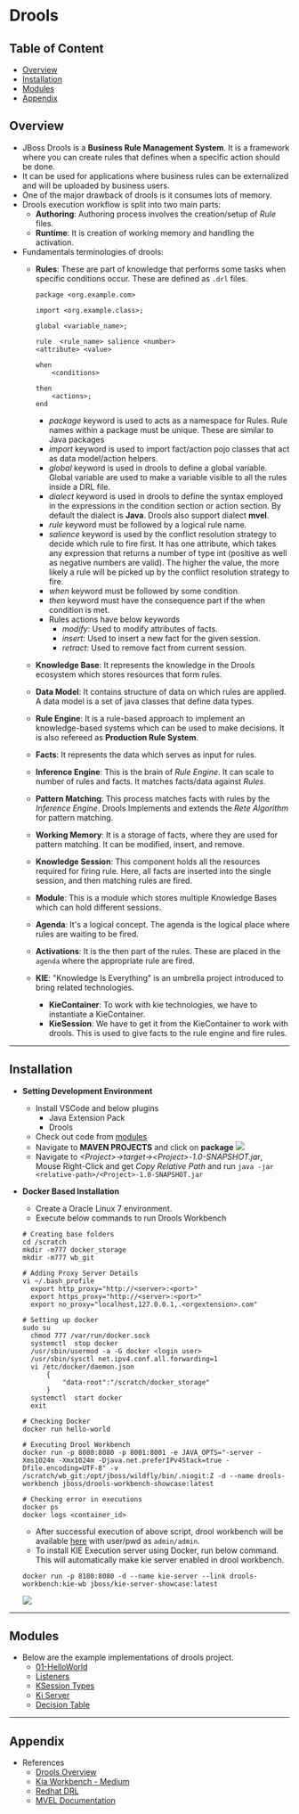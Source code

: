 # Drools

## Table of Content
- [Overview](#overview)
- [Installation](#installation)
- [Modules](#modules)
- [Appendix](#appendix)

## Overview
- JBoss Drools is a **Business Rule Management System**. It is a framework where you can create rules that defines when a specific action should be done. 
- It can be used for applications where business rules can be externalized and will be uploaded by business users.
- One of the major drawback of drools is it consumes lots of memory. 
- Drools execution workflow is split into two main parts:
  - **Authoring**: Authoring process involves the creation/setup of *Rule* files.
  - **Runtime**: It is creation of working memory and handling the activation.
- Fundamentals terminologies of drools:
  - **Rules**: These are part of knowledge that performs some tasks when specific conditions occur. These are defined as `.drl` files.
    
    ```
    package <org.example.com>

    import <org.example.class>;

    global <variable_name>;

    rule  <rule_name> salience <number>
    <attribute> <value>
        
    when
        <conditions>
        
    then
        <actions>;
    end
    ```
    
    - *package* keyword is used to acts as a namespace for Rules. Rule names within a package must be unique. These are similar to Java packages
    - *import* keyword is used to import fact/action  pojo classes that act as data model/action helpers.
    - *global* keyword is used in drools to define a global variable. Global variable are used to make a variable visible to all the rules inside a DRL file.
    - *dialect* keyword is used in drools to define the syntax employed in the expressions in the condition section or action section. By default the dialect is **Java**. Drools also support dialect **mvel**.
    - *rule* keyword must be followed by a logical rule name.
    - *salience* keyword is used by the conflict resolution strategy to decide which rule to fire first. It has one attribute, which takes any expression that returns a number of type int (positive as well as negative numbers are valid). The higher the value, the more likely a rule will be picked up by the conflict resolution strategy to fire.
    - *when* keyword must be followed by some condition.
    - *then* keyword must have the consequence part if the when condition is met.
    - Rules actions have below keywords
      - *modify*: Used to modify attributes of facts.
      - *insert*: Used to insert a new fact for the given session.
      - *retract*: Used to remove fact from current session.

  - **Knowledge Base**: It represents the knowledge in the Drools ecosystem which stores resources that form rules.
  - **Data Model**: It contains structure of data on which rules are applied. A data model is a set of java classes that define data types.
  - **Rule Engine**: It is a rule-based approach to implement an knowledge-based systems which can be used to make decisions. It is also refereed as **Production Rule System**.
  - **Facts**: It represents the data which serves as input for rules.
  - **Inference Engine**: This is the brain of *Rule Engine*. It can scale to number of rules and facts. It matches facts/data against *Rules*.
  - **Pattern Matching**: This process matches facts with rules by the *Inference Engine*. Drools Implements and extends the *Rete Algorithm* for pattern matching.
  - **Working Memory**: It is a storage of facts, where they are used for pattern matching. It can be modified, insert, and remove.
  - **Knowledge Session**: This component holds all the resources required for firing rule. Here, all facts are inserted into the single session, and then matching rules are fired.
  - **Module**: This is a module which stores multiple Knowledge Bases which can hold different sessions.
  - **Agenda**: It's a logical concept. The agenda is the logical place where rules are waiting to be fired.
  - **Activations**: It is the then part of the rules. These are placed in the `agenda` where the appropriate rule are fired.
  - **KIE**: "Knowledge Is Everything" is an umbrella project introduced to bring related technologies.
    - **KieContainer**: To work with kie technologies, we have to instantiate a KieContainer.
    - **KieSession**: We have to get it from the KieContainer to work with drools. This is used to give facts to the rule engine and fire rules.

---
## Installation
- **Setting Development Environment**
  - Install VSCode and below plugins
    - Java Extension Pack
    - Drools
  - Check out code from [modules](#modules)
  - Navigate to **MAVEN PROJECTS**  and click on **package**
  ![](./02-Images/02-DevSetup-RunMaven.png)
  - Navigate to *\<Project\>->target->\<Project\>-1.0-SNAPSHOT.jar*, Mouse Right-Click and get *Copy Relative Path* and run `java -jar <relative-path>/<Project>-1.0-SNAPSHOT.jar`
- **Docker Based Installation**
  - Create a Oracle Linux 7 environment.
  - Execute below commands to run Drools Workbench
  
  ```shell
  # Creating base folders
  cd /scratch
  mkdir -m777 docker_storage
  mkdir -m777 wb_git
  
  # Adding Proxy Server Details
  vi ~/.bash_profile
    export http_proxy="http://<server>:<port>"
    export https_proxy="http://<server>:<port>"
    export no_proxy="localhost,127.0.0.1,.<orgextension>.com"
  
  # Setting up docker
  sudo su
    chmod 777 /var/run/docker.sock
    systemctl  stop docker
    /usr/sbin/usermod -a -G docker <login user>
    /usr/sbin/sysctl net.ipv4.conf.all.forwarding=1
    vi /etc/docker/daemon.json
        {
            "data-root":"/scratch/docker_storage"
        }
    systemctl  start docker
    exit
  
  # Checking Docker
  docker run hello-world

  # Executing Drool Workbench
  docker run -p 8080:8080 -p 8001:8001 -e JAVA_OPTS="-server -Xms1024m -Xmx1024m -Djava.net.preferIPv4Stack=true -Dfile.encoding=UTF-8" -v /scratch/wb_git:/opt/jboss/wildfly/bin/.niogit:Z -d --name drools-workbench jboss/drools-workbench-showcase:latest

  # Checking error in executions
  docker ps
  docker logs <container_id>
  ```
  
  - After successful execution of above script, drool workbench will be available [here](http://localhost:8080/business-central/kie-wb.jsp#) with user/pwd as `admin/admin`.
  - To install KIE Execution server using Docker, run below command. This will automatically make kie server enabled in drool workbench.
  ```shell
  docker run -p 8180:8080 -d --name kie-server --link drools-workbench:kie-wb jboss/kie-server-showcase:latest
  ``` 
  ![](./02-Images/01-Installation.png)

---
## Modules
- Below are the example implementations of drools project.
  - [01-HelloWorld](./01-Src/01-Helloworld)
  - [Listeners]()
  - [KSession Types]()
  - [Ki Server]()
  - [Decision Table]()

---
## Appendix
- References
  - [Drools Overview](https://www.youtube.com/watch?v=fpMiZmvkItM)
  - [Kia Workbench - Medium](https://medium.com/@hasnat.saeed/setup-jboss-drools-workbench-and-kie-execution-server-on-wildfly-14-on-ubuntu-18-04-using-docker-e87b10f301ad)
  - [Redhat DRL](https://access.redhat.com/documentation/en-us/red_hat_process_automation_manager/7.0/html/designing_a_decision_service_using_drl_rules/index)
  - [MVEL Documentation](http://mvel.documentnode.com/)
